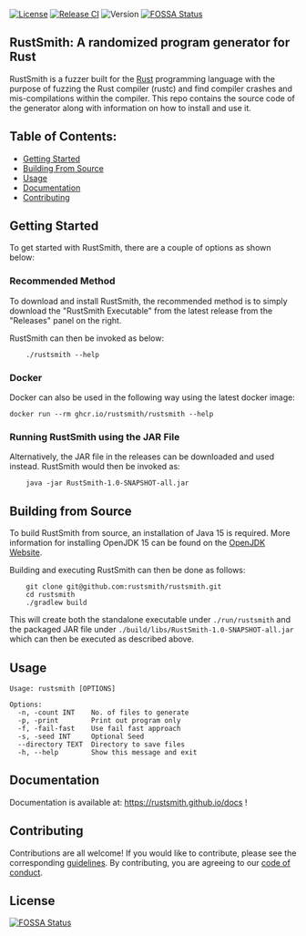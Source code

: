 [![License](https://img.shields.io/badge/License-BSD%203--Clause-blue.svg)](https://opensource.org/licenses/BSD-3-Clause)
[![Release CI](https://github.com/rustsmith/rustsmith/actions/workflows/release.yml/badge.svg)](https://github.com/rustsmith/rustsmith/actions/workflows/release.yml)
![Version](https://img.shields.io/github/v/release/rustsmith/rustsmith?label=version)
[![FOSSA Status](https://app.fossa.com/api/projects/git%2Bgithub.com%2Frustsmith%2Frustsmith.svg?type=shield)](https://app.fossa.com/projects/git%2Bgithub.com%2Frustsmith%2Frustsmith?ref=badge_shield)

## RustSmith: A randomized program generator for Rust

RustSmith is a fuzzer built for the [Rust](https://www.rust-lang.org) programming language with
the purpose of fuzzing the Rust compiler (rustc) and find compiler crashes and mis-compilations
within the compiler. This repo contains the source code of the generator along with information on
how to install and use it.

## Table of Contents:

- [Getting Started](#getting-started)
- [Building From Source](#building-from-source)
- [Usage](#usage)
- [Documentation](#documentation)
- [Contributing](#contributing)

## Getting Started

To get started with RustSmith, there are a couple of options as shown below:

### Recommended Method

To download and install RustSmith, the recommended method is to simply download the "RustSmith
Executable" from the latest release from the "Releases" panel on the right.

RustSmith can then be invoked as below:

```shell
    ./rustsmith --help
```

### Docker

Docker can also be used in the following way using the latest docker image:

```shell
docker run --rm ghcr.io/rustsmith/rustsmith --help
```

### Running RustSmith using the JAR File

Alternatively, the JAR file in the releases can be downloaded and used instead. RustSmith would then
be invoked as:

```shell
    java -jar RustSmith-1.0-SNAPSHOT-all.jar
```

## Building from Source

To build RustSmith from source, an installation of Java 15 is required. More information for
installing OpenJDK 15 can be found on the [OpenJDK Website](https://openjdk.java.net).

Building and executing RustSmith can then be done as follows:

```shell
    git clone git@github.com:rustsmith/rustsmith.git
    cd rustsmith
    ./gradlew build
```

This will create both the standalone executable under `./run/rustsmith` and the packaged JAR file
under `./build/libs/RustSmith-1.0-SNAPSHOT-all.jar` which can then be executed as described above.

## Usage

```shell
Usage: rustsmith [OPTIONS]

Options:
  -n, -count INT    No. of files to generate
  -p, -print        Print out program only
  -f, -fail-fast    Use fail fast approach
  -s, -seed INT     Optional Seed
  --directory TEXT  Directory to save files
  -h, --help        Show this message and exit
```

## Documentation

Documentation is available at: https://rustsmith.github.io/docs ! 

## Contributing

Contributions are all welcome! If you would like to contribute, please see the
corresponding [guidelines][contributing]. By contributing, you are agreeing to
our [code of conduct][code-of-conduct].

[contributing]: https://github.com/rustsmith/rustsmith/blob/master/CONTRIBUTING.md

[code-of-conduct]: https://github.com/rustsmith/rustsmith/blob/master/CODE_OF_CONDUCT.md


## License
[![FOSSA Status](https://app.fossa.com/api/projects/git%2Bgithub.com%2Frustsmith%2Frustsmith.svg?type=large)](https://app.fossa.com/projects/git%2Bgithub.com%2Frustsmith%2Frustsmith?ref=badge_large)